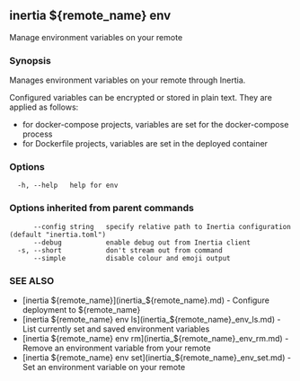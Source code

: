 ## inertia ${remote_name} env

Manage environment variables on your remote

### Synopsis

Manages environment variables on your remote through Inertia. 
			
Configured variables can be encrypted or stored in plain text. They are applied
as follows:

- for docker-compose projects, variables are set for the docker-compose process
- for Dockerfile projects, variables are set in the deployed container


### Options

```
  -h, --help   help for env
```

### Options inherited from parent commands

```
      --config string   specify relative path to Inertia configuration (default "inertia.toml")
      --debug           enable debug out from Inertia client
  -s, --short           don't stream out from command
      --simple          disable colour and emoji output
```

### SEE ALSO

* [inertia ${remote_name}](inertia_${remote_name}.md)	 - Configure deployment to ${remote_name}
* [inertia ${remote_name} env ls](inertia_${remote_name}_env_ls.md)	 - List currently set and saved environment variables
* [inertia ${remote_name} env rm](inertia_${remote_name}_env_rm.md)	 - Remove an environment variable from your remote
* [inertia ${remote_name} env set](inertia_${remote_name}_env_set.md)	 - Set an environment variable on your remote

